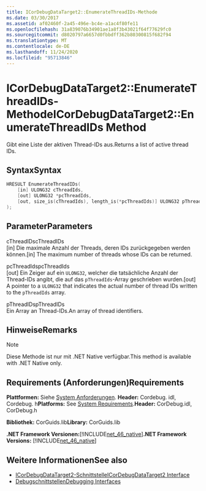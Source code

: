 ```yaml
---
title: ICorDebugDataTarget2::EnumerateThreadIDs-Methode
ms.date: 03/30/2017
ms.assetid: af02460f-2a45-496e-bc4e-a1ac4f80fe11
ms.openlocfilehash: 31a839076b34901ae1a8f3b43021f64f77629fc0
ms.sourcegitcommit: d8020797a6657d0fbbdff362b80300815f682f94
ms.translationtype: MT
ms.contentlocale: de-DE
ms.lasthandoff: 11/24/2020
ms.locfileid: "95713846"
---
```

# <a name="icordebugdatatarget2enumeratethreadids-method"></a><span data-ttu-id="f98ca-102">ICorDebugDataTarget2::EnumerateThreadIDs-Methode</span><span class="sxs-lookup"><span data-stu-id="f98ca-102">ICorDebugDataTarget2::EnumerateThreadIDs Method</span></span>

<span data-ttu-id="f98ca-103">Gibt eine Liste der aktiven Thread-IDs aus.</span><span class="sxs-lookup"><span data-stu-id="f98ca-103">Returns a list of active thread IDs.</span></span>  
  
## <a name="syntax"></a><span data-ttu-id="f98ca-104">Syntax</span><span class="sxs-lookup"><span data-stu-id="f98ca-104">Syntax</span></span>  
  
```cpp  
HRESULT EnumerateThreadIDs(  
    [in] ULONG32 cThreadIds,
    [out] ULONG32 *pcThreadIds,
    [out, size_is(cThreadIds), length_is(*pcThreadIds)] ULONG32 pThreadIds[]  
);  
```  
  
## <a name="parameters"></a><span data-ttu-id="f98ca-105">Parameter</span><span class="sxs-lookup"><span data-stu-id="f98ca-105">Parameters</span></span>  

 <span data-ttu-id="f98ca-106">cThreadIDs</span><span class="sxs-lookup"><span data-stu-id="f98ca-106">cThreadIDs</span></span>  
 <span data-ttu-id="f98ca-107">[in] Die maximale Anzahl der Threads, deren IDs zurückgegeben werden können.</span><span class="sxs-lookup"><span data-stu-id="f98ca-107">[in] The maximum number of threads whose IDs can be returned.</span></span>  
  
 <span data-ttu-id="f98ca-108">pcThreadIds</span><span class="sxs-lookup"><span data-stu-id="f98ca-108">pcThreadIds</span></span>  
 <span data-ttu-id="f98ca-109">[out] Ein Zeiger auf ein `ULONG32`, welcher die tatsächliche Anzahl der Thread-IDs angibt, die auf das `pThreadIds`-Array geschrieben wurden.</span><span class="sxs-lookup"><span data-stu-id="f98ca-109">[out] A pointer to a `ULONG32` that indicates the actual number of thread IDs written to the `pThreadIds` array.</span></span>  
  
 <span data-ttu-id="f98ca-110">pThreadIDs</span><span class="sxs-lookup"><span data-stu-id="f98ca-110">pThreadIDs</span></span>  
 <span data-ttu-id="f98ca-111">Ein Array an Thread-IDs.</span><span class="sxs-lookup"><span data-stu-id="f98ca-111">An array of thread identifiers.</span></span>  
  
## <a name="remarks"></a><span data-ttu-id="f98ca-112">Hinweise</span><span class="sxs-lookup"><span data-stu-id="f98ca-112">Remarks</span></span>  
  
> [!NOTE]
> <span data-ttu-id="f98ca-113">Diese Methode ist nur mit .NET Native verfügbar.</span><span class="sxs-lookup"><span data-stu-id="f98ca-113">This method is available with .NET Native only.</span></span>  
  
## <a name="requirements"></a><span data-ttu-id="f98ca-114">Requirements (Anforderungen)</span><span class="sxs-lookup"><span data-stu-id="f98ca-114">Requirements</span></span>  

 <span data-ttu-id="f98ca-115">**Plattformen:** Siehe [System Anforderungen](../../get-started/system-requirements.md). **Header:** Cordebug. idl, Cordebug. h</span><span class="sxs-lookup"><span data-stu-id="f98ca-115">**Platforms:** See [System Requirements](../../get-started/system-requirements.md).**Header:** CorDebug.idl, CorDebug.h</span></span>  
  
 <span data-ttu-id="f98ca-116">**Bibliothek:** CorGuids.lib</span><span class="sxs-lookup"><span data-stu-id="f98ca-116">**Library:** CorGuids.lib</span></span>  
  
 <span data-ttu-id="f98ca-117">**.NET Framework Versionen:**[!INCLUDE[net_46_native](../../../../includes/net-46-native-md.md)]</span><span class="sxs-lookup"><span data-stu-id="f98ca-117">**.NET Framework Versions:** [!INCLUDE[net_46_native](../../../../includes/net-46-native-md.md)]</span></span>  
  
## <a name="see-also"></a><span data-ttu-id="f98ca-118">Weitere Informationen</span><span class="sxs-lookup"><span data-stu-id="f98ca-118">See also</span></span>

- [<span data-ttu-id="f98ca-119">ICorDebugDataTarget2-Schnittstelle</span><span class="sxs-lookup"><span data-stu-id="f98ca-119">ICorDebugDataTarget2 Interface</span></span>](icordebugdatatarget2-interface.md)
- [<span data-ttu-id="f98ca-120">Debugschnittstellen</span><span class="sxs-lookup"><span data-stu-id="f98ca-120">Debugging Interfaces</span></span>](debugging-interfaces.md)
